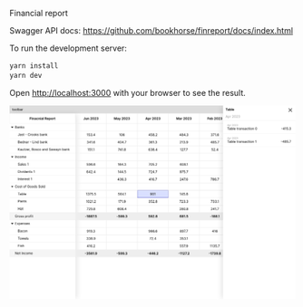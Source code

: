 Financial report

Swagger API docs: https://github.com/bookhorse/finreport/docs/index.html

To run the development server:

```bash
yarn install
yarn dev
```

Open [http://localhost:3000](http://localhost:3000) with your browser to see the result.

![Screenshot](/screenshot.png?raw=true "Example")
